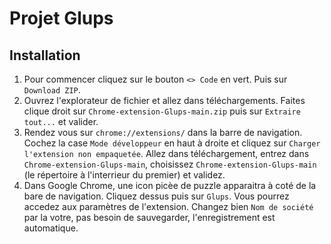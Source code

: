 # Projet Glups

## Installation

1. Pour commencer cliquez sur le bouton ``<> Code`` en vert. Puis sur ``Download ZIP``.
2. Ouvrez l'explorateur de fichier et allez dans téléchargements. Faites clique droit sur ``Chrome-extension-Glups-main.zip`` puis sur ``Extraire tout...`` et valider.
3. Rendez vous sur ``chrome://extensions/`` dans la barre de navigation. Cochez la case ``Mode développeur`` en haut à droite et cliquez sur ``Charger l'extension non empaquetée``. Allez dans téléchargement, entrez dans ``Chrome-extension-Glups-main``, choisissez ``Chrome-extension-Glups-main`` (le répertoire à l'interrieur du premier) et validez.
4. Dans Google Chrome, une icon picèe de puzzle apparaitra à coté de la bare de navigation. Cliquez dessus puis sur ``Glups``. Vous pourrez accedez aux paramètres de l'extension. Changez bien ``Nom de société`` par la votre, pas besoin de sauvegarder, l'enregistrement est automatique.
